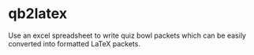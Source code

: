 # qb2latex
Use an excel spreadsheet to write quiz bowl packets which can be easily converted into formatted LaTeX packets.
